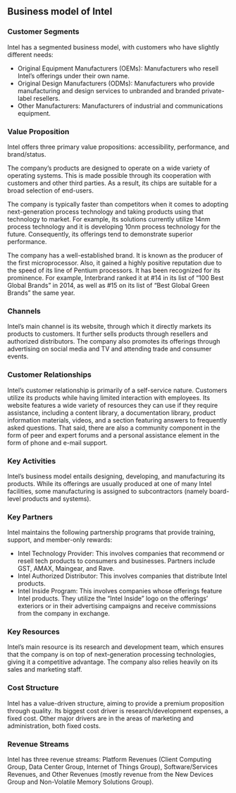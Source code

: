 Business model of Intel
-----------------------

 ### Customer Segments

 Intel has a segmented business model, with customers who have slightly different needs:

  * Original Equipment Manufacturers (OEMs): Manufacturers who resell Intel’s offerings under their own name.
 * Original Design Manufacturers (ODMs): Manufacturers who provide manufacturing and design services to unbranded and branded private-label resellers.
 * Other Manufacturers: Manufacturers of industrial and communications equipment.
  ### Value Proposition

 Intel offers three primary value propositions: accessibility, performance, and brand/status.

 The company’s products are designed to operate on a wide variety of operating systems. This is made possible through its cooperation with customers and other third parties. As a result, its chips are suitable for a broad selection of end-users.

 The company is typically faster than competitors when it comes to adopting next-generation process technology and taking products using that technology to market. For example, its solutions currently utilize 14nm process technology and it is developing 10nm process technology for the future. Consequently, its offerings tend to demonstrate superior performance.

 The company has a well-established brand. It is known as the producer of the first microprocessor. Also, it gained a highly positive reputation due to the speed of its line of Pentium processors. It has been recognized for its prominence. For example, Interbrand ranked it at #14 in its list of “100 Best Global Brands” in 2014, as well as #15 on its list of “Best Global Green Brands” the same year.

 ### Channels

 Intel’s main channel is its website, through which it directly markets its products to customers. It further sells products through resellers and authorized distributors. The company also promotes its offerings through advertising on social media and TV and attending trade and consumer events.

 ### Customer Relationships

 Intel’s customer relationship is primarily of a self-service nature. Customers utilize its products while having limited interaction with employees. Its website features a wide variety of resources they can use if they require assistance, including a content library, a documentation library, product information materials, videos, and a section featuring answers to frequently asked questions. That said, there are also a community component in the form of peer and expert forums and a personal assistance element in the form of phone and e-mail support.

 ### Key Activities

 Intel’s business model entails designing, developing, and manufacturing its products. While its offerings are usually produced at one of many Intel facilities, some manufacturing is assigned to subcontractors (namely board-level products and systems).

 ### Key Partners

 Intel maintains the following partnership programs that provide training, support, and member-only rewards:

  * Intel Technology Provider: This involves companies that recommend or resell tech products to consumers and businesses. Partners include GST, AMAX, Maingear, and Rave.
 * Intel Authorized Distributor: This involves companies that distribute Intel products.
 * Intel Inside Program: This involves companies whose offerings feature Intel products. They utilize the “Intel Inside” logo on the offerings’ exteriors or in their advertising campaigns and receive commissions from the company in exchange.
  ### Key Resources

 Intel’s main resource is its research and development team, which ensures that the company is on top of next-generation processing technologies, giving it a competitive advantage. The company also relies heavily on its sales and marketing staff.

 ### Cost Structure

 Intel has a value-driven structure, aiming to provide a premium proposition through quality. Its biggest cost driver is research/development expenses, a fixed cost. Other major drivers are in the areas of marketing and administration, both fixed costs.

 ### Revenue Streams

 Intel has three revenue streams: Platform Revenues (Client Computing Group, Data Center Group, Internet of Things Group), Software/Services Revenues, and Other Revenues (mostly revenue from the New Devices Group and Non-Volatile Memory Solutions Group).